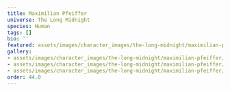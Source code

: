 ```yaml
---
title: Maximilian Pfeiffer
universe: The Long Midnight
species: Human
tags: []
bio: ''
featured: assets/images/character_images/the-long-midnight/maximilian-pfeiffer/danubian_cheif_executive.webp
gallery:
- assets/images/character_images/the-long-midnight/maximilian-pfeiffer/danubian_cheif_executive.webp
- assets/images/character_images/the-long-midnight/maximilian-pfeiffer/maximilian_enjoying_music.webp
- assets/images/character_images/the-long-midnight/maximilian-pfeiffer/maximillian.webp
order: 44.0
---
```

